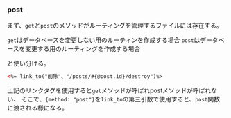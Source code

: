 ### post
まず、```get```と```post```のメソッドがルーティングを管理するファイルには存在する。

```get```はデータベースを変更しない用のルーティンを作成する場合
```post```はデータベースを変更する用のルーティングを作成する場合

と使い分ける。

```html
<%= link_to("削除"、"/posts/#{@post.id}/destroy")%>
```
上記のリンクタグを使用すると```get```メソッドが呼ばれpostメソッドが呼ばれない、
そこで、```{method: "post"}```を```link_to```の第三引数で使用すると、```post```関数に渡される様になる。
